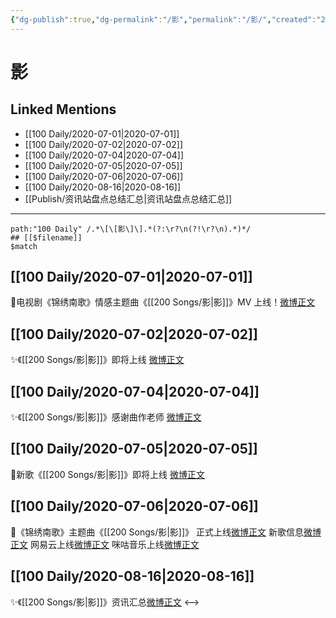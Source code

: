 ```yaml
---
{"dg-publish":true,"dg-permalink":"/影","permalink":"/影/","created":"2023-04-06T19:42:23.000+08:00","updated":"2023-04-10T15:39:51.000+08:00"}
---
```


# 影

## Linked Mentions
- [[100 Daily/2020-07-01\|2020-07-01]]
- [[100 Daily/2020-07-02\|2020-07-02]]
- [[100 Daily/2020-07-04\|2020-07-04]]
- [[100 Daily/2020-07-05\|2020-07-05]]
- [[100 Daily/2020-07-06\|2020-07-06]]
- [[100 Daily/2020-08-16\|2020-08-16]]
- [[Publish/资讯站盘点总结汇总\|资讯站盘点总结汇总]]


---

```expander
path:"100 Daily" /.*\[\[影\]\].*(?:\r?\n(?!\r?\n).*)*/
## [[$filename]]
$match
```
## [[100 Daily/2020-07-01\|2020-07-01]]
🌟电视剧《锦绣南歌》情感主题曲《[[200 Songs/影\|影]]》MV 上线！[微博正文](https://weibo.com/6466290670/J9anAg2jB)
## [[100 Daily/2020-07-02\|2020-07-02]]
✨《[[200 Songs/影\|影]]》即将上线 [微博正文](https://m.weibo.cn/6466290670/4522257412733047)
## [[100 Daily/2020-07-04\|2020-07-04]]
✨《[[200 Songs/影\|影]]》感谢曲作老师 [微博正文](https://m.weibo.cn/6466290670/4523028337375698)
## [[100 Daily/2020-07-05\|2020-07-05]]
🎼新歌《[[200 Songs/影\|影]]》即将上线 [微博正文](https://m.weibo.cn/6466290670/4523325118565554)
## [[100 Daily/2020-07-06\|2020-07-06]]
🎼《锦绣南歌》主题曲《[[200 Songs/影\|影]]》
正式上线[微博正文](https://m.weibo.cn/6466290670/4523483688313531)
新歌信息[微博正文](https://m.weibo.cn/6466290670/4523480610350041)
网易云上线[微博正文](https://m.weibo.cn/6466290670/4523481787837695)
咪咕音乐上线[微博正文](https://m.weibo.cn/1867028705/4523478604777378)
## [[100 Daily/2020-08-16\|2020-08-16]]
✨《[[200 Songs/影\|影]]》资讯汇总[微博正文](https://m.weibo.cn/6466290670/4538541105221709)
<-->